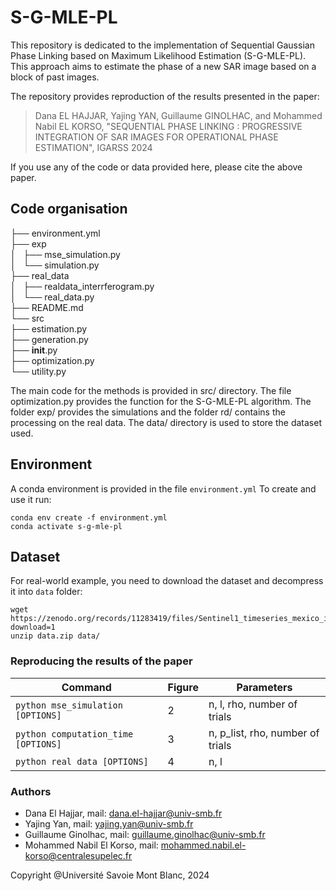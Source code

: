 # S-G-MLE-PL

This repository is dedicated to the implementation of Sequential Gaussian Phase Linking based on Maximum Likelihood Estimation (S-G-MLE-PL). This approach aims to estimate the phase of a new SAR image based on a block of past images.

The repository provides reproduction of the results presented in the paper:
> Dana EL HAJJAR, Yajing YAN, Guillaume GINOLHAC, and Mohammed Nabil EL KORSO, "SEQUENTIAL PHASE LINKING : PROGRESSIVE INTEGRATION OF SAR IMAGES FOR OPERATIONAL PHASE ESTIMATION", IGARSS 2024

If you use any of the code or data provided here, please cite the above paper.

## Code organisation

├── environment.yml<br>
├── exp<br>
│   ├── mse_simulation.py<br>
│   └── simulation.py<br>
├── real_data<br>
│   ├── realdata_interrferogram.py<br>
│   └── real_data.py<br>
├── README.md<br>
└── src<br>
    ├── estimation.py<br>
    ├── generation.py<br>
    ├── __init__.py<br>
    ├── optimization.py<br>
    └── utility.py<br>


The main code for the methods is provided in src/ directory. The file optimization.py provides the function for the S-G-MLE-PL algorithm. The folder exp/ provides the simulations and the folder rd/ contains the processing on the real data. The data/ directory is used to store the dataset used. 


## Environment

A conda environment is provided in the file `environment.yml` To create and use it run:

```console
conda env create -f environment.yml
conda activate s-g-mle-pl
```

## Dataset

For real-world example, you need to download the dataset and decompress it into `data` folder:

```console
wget https://zenodo.org/records/11283419/files/Sentinel1_timeseries_mexico_interfero.zip?download=1
unzip data.zip data/
```

### Reproducing the results of the paper

| Command                             | Figure | Parameters                       |
|-------------------------------------|--------|----------------------------------|
| `python mse_simulation [OPTIONS]`   |   2    | n, l, rho, number of trials      |
| `python computation_time [OPTIONS]` |   3    | n, p_list, rho, number of trials |
| `python real data [OPTIONS]`        |   4    | n, l                             |

### Authors

* Dana El Hajjar, mail: dana.el-hajjar@univ-smb.fr
* Yajing Yan, mail: yajing.yan@univ-smb.fr
* Guillaume Ginolhac, mail: guillaume.ginolhac@univ-smb.fr
* Mohammed Nabil El Korso, mail: mohammed.nabil.el-korso@centralesupelec.fr


Copyright @Université Savoie Mont Blanc, 2024
